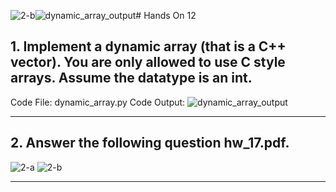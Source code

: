 ![2-b](https://github.com/user-attachments/assets/45079952-e960-4a38-9404-eda9a7ad34a5)![dynamic_array_output](https://github.com/user-attachments/assets/6b04772a-d47e-4ac4-b18e-12c9319ac862)# Hands On 12

## 1. Implement a dynamic array (that is a C++ vector). You are only allowed to use C style arrays. Assume the datatype is an int.

Code File: dynamic_array.py
Code Output:
![dynamic_array_output](https://github.com/user-attachments/assets/47e7e01a-31b8-46b2-be57-e793c1e36447)

---

## 2. Answer the following question hw_17.pdf.

![2-a](https://github.com/user-attachments/assets/3a36e4fe-23f3-48cf-9bdb-ccf520c213ed)
![2-b](https://github.com/user-attachments/assets/1f7189a3-c19d-4944-a479-3145b7469524)

---
